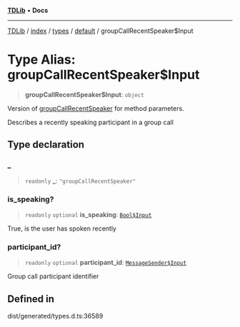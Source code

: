 [**TDLib**](../../../../../../README.md) • **Docs**

***

[TDLib](../../../../../../modules.md) / [index](../../../../../README.md) / [types](../../../README.md) / [default](../README.md) / groupCallRecentSpeaker$Input

# Type Alias: groupCallRecentSpeaker$Input

> **groupCallRecentSpeaker$Input**: `object`

Version of [groupCallRecentSpeaker](groupCallRecentSpeaker.md) for method parameters.

Describes a recently speaking participant in a group call

## Type declaration

### \_

> `readonly` **\_**: `"groupCallRecentSpeaker"`

### is\_speaking?

> `readonly` `optional` **is\_speaking**: [`Bool$Input`](Bool$Input.md)

True, is the user has spoken recently

### participant\_id?

> `readonly` `optional` **participant\_id**: [`MessageSender$Input`](MessageSender$Input.md)

Group call participant identifier

## Defined in

dist/generated/types.d.ts:36589
